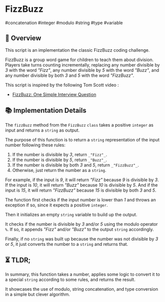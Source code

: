 FizzBuzz
===

#concatenation #integer #modulo #string #type #variable

## 📑 Overview

This script is an implementation the classic FizzBuzz coding challenge.

FizzBuzz is a group word game for children to teach them about division.
Players take turns counting incrementally, replacing any number divisible by _3_ with the word _"Fizz"_, any number divisible by _5_ with the word _"Buzz"_, and any number divisible by both _3_ and _5_ with the word _"FizzBuzz"_.

This script is inspired by the following Tom Scott video :
- [FizzBuzz: One Simple Interview Question](https://www.youtube.com/watch?v=QPZ0pIK_wsc)

## 📚 Implementation Details

The `fizzBuzz` method from the `FizzBuzz` `class` takes a positive `integer` as input and returns a `string` as output.

The purpose of this function is to return a `string` representation of the input number following these rules:

1. If the number is divisible by _3_, return `_"Fizz"_`.
2. If the number is divisible by _5_, return `_"Buzz"_`.
3. If the number is divisible by both _3_ and _5_, return `_"FizzBuzz"_`.
4. Otherwise, just return the number as a `string`.

For example, if the input is _9_, it will return _"Fizz"_ because _9_ is divisible by _3_.
If the input is _10_, it will return _"Buzz"_ because _10_ is divisible by _5_.
And if the input is _15_, it will return _"FizzBuzz"_ because _15_ is divisible by both _3_ and _5_.

The function first checks if the input number is lower than _1_ and throws an exception if so, since it expects a positive `integer`.

Then it initializes an empty `string` variable to build up the output.

It checks if the number is divisible by _3_ and/or _5_ using the modulo operator `%`.
If so, it appends _"Fizz"_ and/or _"Buzz"_ to the output `string` accordingly.

Finally, if no `string` was built up because the number was not divisible by _3_ or _5_, it just converts the number to a `string` and returns that.

## ⏳ TLDR;

In summary, this function takes a number, applies some logic to convert it to a special `string` according to some rules, and returns the result.

It showcases the use of modulo, string concatenation, and type conversion in a simple but clever algorithm.
